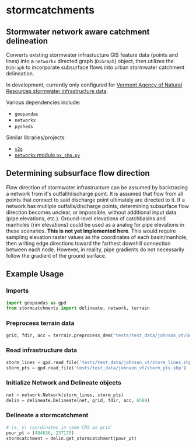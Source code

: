 # stormcatchments
## Stormwater network aware catchment delineation

Converts existing stormwater infrastucture GIS feature data (points and lines) into a
```networkx``` directed graph (```DiGraph```) object, then utilizes the ```DiGraph``` to
incorporate subsurface flows into urban stormwater catchment delineation.

In development, currently only configured for [Vermont Agency of Natural Resources stormwater infrastructure data](https://gis-vtanr.hub.arcgis.com/maps/VTANR::stormwater-infrastructure/explore?location=43.609172%2C-72.968811%2C14.15).

Various dependencies include:
- ```geopandas```
- ```networkx```
- ```pysheds```

Similar libraries/projects:
- [```s2g```](https://github.com/caesar0301/s2g)
- [```networkx``` module ```nx_shp.py```](https://github.com/networkx/networkx/blob/6e20b952a957af820990f68d9237609198088816/networkx/readwrite/nx_shp.py)

## Determining subsurface flow direction
Flow direction of stormwater infrastructure can be assumed  by backtracing a network
from it's outfall/discharge point. It is assumed that flow from all points that connect
to said discharge point ultimately are directed to it. If a network has mutliple
outfalls/discharge points, determining subsurface flow direction becomes unclear, or
impossible, without additional input data (pipe elevations, etc.). Ground-level
elevations of catchbasins and manholes (rim elevations) could be used as a analog for
pipe elevations in these scenarios. **This is not yet implemented here**. This would
require sampling elevation raster values as the coordinates of each basin/manhole, then
writing edge directions toward the farthest downhill connection between each node.
However, in reality, pipe gradients do not necessarily follow the gradient of the ground
surface.

## Example Usage

### Imports
```python
import geopandas as gpd
from stormcatchments import delineate, network, terrain
```
### Preprocess terrain data
```python
grid, fdir, acc = terrain.preprocess_dem('tests/test_data/johnson_vt/dem.tif')
```
### Read infrastructure data
```python
storm_lines = gpd.read_file('tests/test_data/johnson_vt/storm_lines.shp')
storm_pts = gpd.read_file('tests/test_data/johnson_vt/storm_pts.shp')
```
### Initialize Network and Delineate objects
```python
net = network.Network(storm_lines, storm_pts)
delin = delineate.Delineate(net, grid, fdir, acc, 6589)
```
### Delineate a stormcatchment
```python
# (x, y) coordinates in same CRS as grid
pour_pt = (484636, 237170)
stormcatchment = delin.get_stormcatchment(pour_pt)
```
